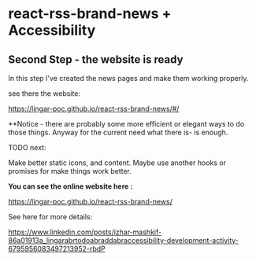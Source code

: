 # react-rss-brand-news + Accessibility



## Second Step - the website is ready


In this step I've created the news pages and make them working properly.

see there the website: 

https://lingar-poc.github.io/react-rss-brand-news/#/

**Notice - there are probably some more efficient or elegant  ways to do 
those things. Anyway for the current need what there is- is enough.

TODO next: 

Make better static icons, and content.
Maybe use another hooks or promises for make things work better.

**You can see the online website here :**

https://lingar-poc.github.io/react-rss-brand-news/ 

See here for more details:

https://www.linkedin.com/posts/izhar-mashkif-86a01913a_lingarabrtodoabraddabraccessibility-development-activity-6795956083497213952-rbdP
